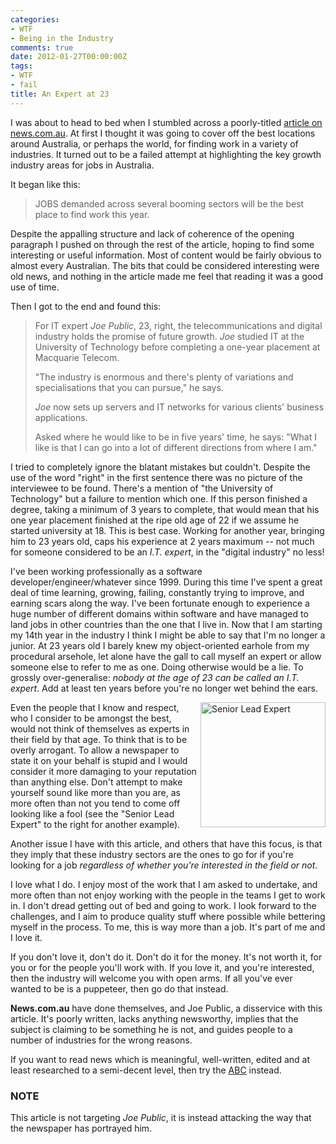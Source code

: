 ```yaml
---
categories:
- WTF
- Being in the Industry
comments: true
date: 2012-01-27T00:00:00Z
tags:
- WTF
- fail
title: An Expert at 23
---
```


I was about to head to bed when I stumbled across a poorly-titled [article on news.com.au][article]. At first I thought it was going to cover off the best locations around Australia, or perhaps the world, for finding work in a variety of industries. It turned out to be a failed attempt at highlighting the key growth industry areas for jobs in Australia.

It began like this:

> JOBS demanded across several booming sectors will be the best place to find work this year.

Despite the appalling structure and lack of coherence of the opening paragraph I pushed on through the rest of the article, hoping to find some interesting or useful information. Most of content would be fairly obvious to almost every Australian. The bits that could be considered interesting were old news, and nothing in the article made me feel that reading it was a good use of time.

<!--more-->

Then I got to the end and found this:

> For IT expert _Joe Public_, 23, right, the telecommunications and digital industry holds the promise of future growth. _Joe_ studied IT at the University of Technology before completing a one-year placement at Macquarie Telecom.
>
> "The industry is enormous and there's plenty of variations and specialisations that you can pursue," he says.
>
> _Joe_ now sets up servers and IT networks for various clients' business applications.
>
> Asked where he would like to be in five years' time, he says: "What I like is that I can go into a lot of different directions from where I am."

I tried to completely ignore the blatant mistakes but couldn't. Despite the use of the word "right" in the first sentence there was no picture of the interviewee to be found. There's a mention of "the University of Technology" but a failure to mention which one. If this person finished a degree, taking a minimum of 3 years to complete, that would mean that his one year placement finished at the ripe old age of 22 if we assume he started university at 18. This is best case. Working for another year, bringing him to 23 years old, caps his experience at 2 years maximum -- not much for someone considered to be an _I.T. expert_, in the "digital industry" no less!

I've been working professionally as a software developer/engineer/whatever since 1999. During this time I've spent a great deal of time learning, growing, failing, constantly trying to improve, and earning scars along the way. I've been fortunate enough to experience a huge number of different domains within software and have managed to land jobs in other countries than the one that I live in. Now that I am starting my 14th year in the industry I think I might be able to say that I'm no longer a junior. At 23 years old I barely knew my object-oriented earhole from my procedural arsehole, let alone have the gall to call myself an expert or allow someone else to refer to me as one. Doing otherwise would be a lie. To grossly over-generalise: _nobody at the age of 23 can be called an I.T. expert_. Add at least ten years before you're no longer wet behind the ears.

<a href="/uploads/2012/01/senior-lead-expert.jpg" rel="lightbox"><img title="Senior Lead Expert" src="/uploads/2012/01/senior-lead-expert.jpg" width="200" style="float:right;margin-left:5px;margin-bottom:5px" /></a>Even the people that I know and respect, who I consider to be amongst the best, would not think of themselves as experts in their field by that age. To think that is to be overly arrogant. To allow a newspaper to state it on your behalf is stupid and I would consider it more damaging to your reputation than anything else. Don't attempt to make yourself sound like more than you are, as more often than not you tend to come off looking like a fool (see the "Senior Lead Expert" to the right for another example).

Another issue I have with this article, and others that have this focus, is that they imply that these industry sectors are the ones to go for if you're looking for a job _regardless of whether you're interested in the field or not_.

I love what I do. I enjoy most of the work that I am asked to undertake, and more often than not enjoy working with the people in the teams I get to work in. I don't dread getting out of bed and going to work. I look forward to the challenges, and I aim to produce quality stuff where possible while bettering myself in the process. To me, this is way more than a job. It's part of me and I love it.

If you don't love it, don't do it. Don't do it for the money. It's not worth it, for you or for the people you'll work with. If you love it, and you're interested, then the industry will welcome you with open arms. If all you've ever wanted to be is a puppeteer, then go do that instead.

**News.com.au** have done themselves, and Joe Public, a disservice with this article. It's poorly written, lacks anything newsworthy, implies that the subject is claiming to be something he is not, and guides people to a number of industries for the wrong reasons.

If you want to read news which is meaningful, well-written, edited and at least researched to a semi-decent level, then try the [ABC][] instead.

### NOTE ###

This article is not targeting _Joe Public_, it is instead attacking the way that the newspaper has portrayed him.

  [article]: http://www.news.com.au/business/the-best-places-to-look-for-work-in-2012/story-e6frfm1i-1226255099978 "The best places to look for work in 2012"
  [ABC]: http://www.abc.net.au/news/ "ABC News"
